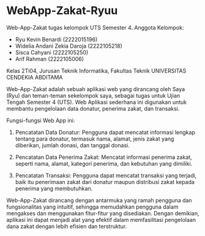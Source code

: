 # WebApp-Zakat-Ryuu

Web-App-Zakat tugas kelompok UTS Semester 4. 
Anggota Kelompok:
  - Ryu Kevin Benardi (2222015196)
  - Widelia Andani Zekia Daroja (2222105218)
  - Sisca Cahyani (2222105250)
  - Arif Rahman (2222105006)

Kelas 2Ti04, Jurusan Teknik Informatika, Fakultas Teknik
UNIVERSITAS CENDEKIA ABDITAMA

Web-App-Zakat adalah sebuah aplikasi web yang dirancang oleh Saya (Ryu) dan teman-teman sekelompok saya, sebagai tugas untuk Ujian Tengah Semester 4 (UTS). Web Aplikasi sederhana ini digunakan untuk membantu pengelolaan data donatur, penerima zakat, dan transaksi.

Fungsi-fungsi Web App ini:

1. Pencatatan Data Donatur: Pengguna dapat mencatat informasi lengkap tentang para donatur, termasuk nama, alamat, jenis zakat yang diberikan, jumlah donasi, dan tanggal donasi.

2. Pencatatan Data Penerima Zakat: Mencatat informasi penerima zakat, seperti nama, alamat, kategori penerima, dan kebutuhan yang dimiliki.

3. Pencatatan Transaksi: Pengguna dapat mencatat transaksi yang terjadi, baik itu penerimaan zakat dari donatur maupun distribusi zakat kepada penerima yang membutuhkan.

Web-App-Zakat dirancang dengan antarmuka yang ramah pengguna dan fungsionalitas yang intuitif, sehingga memudahkan pengguna dalam mengakses dan menggunakan fitur-fitur yang disediakan. Dengan demikian, aplikasi ini dapat menjadi alat yang efektif dalam memfasilitasi pengelolaan dana zakat dengan lebih efisien dan terstruktur.
